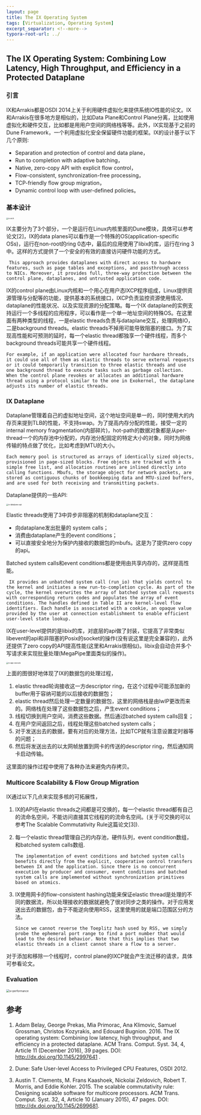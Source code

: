 ```yaml
---
layout: page
title: The IX Operating System
tags: [Virtualization, Operating System]
excerpt_separator: <!--more-->
typora-root-url: ../
---
```


## The IX Operating System: Combining Low Latency, High Throughput, and Efficiency in a Protected Dataplane 

### 引言

  IX和Arrakis都是OSDI 2014上关于利用硬件虚拟化来提供系统IO性能的论文。IX和Arrakis在很多地方是相似的，比如Data Plane和Control Plane分离，比如使用虚拟化和硬件交互，比如都是用用户空间的网络栈等等。此外，IX实现基于之前的Dune Framework，一个利用虚拟化安全保留硬件功能的框架。IX的设计基于以下几个原则:

* Separation and protection of control and data plane，
* Run to completion with adaptive batching，
* Native, zero-copy API with explicit flow control，
* Flow-consistent, synchronization-free processing，
* TCP-friendly flow group migration，
* Dynamic control loop with user-defined policies。

### 基本设计

 <img src="/assets/img/ix-arch.png" alt="ix-arch" style="zoom: 33%;" />

 IX主要分为了3个部分，一个是运行在Linux内核里面的Dune模块，具体可以参考论文[2]，IX的data planes可以看作是一个特殊的OS(application-specific OSs)，运行在non-root的ring 0态中，最后的应用使用了libix的库，运行在ring 3中。这样的方式提供了一个安全的有效的直接访问硬件功能的方式。

```
 This approach provides dataplanes with direct access to hardware features, such as page tables and exceptions, and passthrough access to NICs. Moreover, it provides full, three-way protection between the control plane, dataplanes, and untrusted application code.
```

 IX的control plane由Linux内核和一个用心在用户态IXCP程序组成，Linux提供资源管理与分配等的功能，提供基本的系统接口，IXCP负责监控资源使用情况、dataplane的性能状况、以及实现资源的分配策略。每一个IX dataplane的实例支持运行一个多线程的应用程序，可以看作是一个单一地址空间的特殊OS。在这里面有两种类型的线程，一是elastic threads负责与dataplane交互，处理网络IO，二是background threads。elastic threads不掉用可能导致阻塞的接口。为了实现高性能和可预测的延时，每一个elastic thread都独享一个硬件线程，而多个background threads可能共享一个硬件线程。

```
For example, if an application were allocated four hardware threads, it could use all of them as elastic threads to serve external requests or it could temporarily transition to three elastic threads and use one background thread to execute tasks such as garbage collection. When the control plane revokes or allocates an additional hardware thread using a protocol similar to the one in Exokernel, the dataplane adjusts its number of elastic threads.
```

### IX Dataplane 

 Dataplane管理着自己的虚拟地址空间，这个地址空间是单一的，同时使用大的内存页来提到TLB的性能，不支持swap。为了提高内存分配的性能，接受一定的internal memory fragmentation(内部碎片)，hot-path的数据对象都是从per-thread一个的内存池中分配的，内存池分配固定的特定大小的对象，同时为网络传输的特点做了优化，比如考虑到MTU的大小。

```
Each memory pool is structured as arrays of identically sized objects, provisioned in page-sized blocks. Free objects are tracked with a simple free list, and allocation routines are inlined directly into calling functions. Mbufs, the storage object for network packets, are stored as contiguous chunks of bookkeeping data and MTU-sized buffers, and are used for both receiving and transmitting packets.
```

Dataplane提供的一些API:

<img src="/assets/img/ix-datalpane-api.png" alt="ix-datalpane-api" style="zoom: 33%;" />

   Elastic threads使用了3中异步非阻塞的机制和dataplane交互：

* 向dataplane发出批量的 system calls；
* 消费由dataplane产生的event conditions；
* 可以直接安全地分为保护内接收的数据包的mbufs。这是为了提供zero copy的api。

Batched system calls和event conditions都是使用由共享内存的，这样提高性能。

```
 IX provides an unbatched system call (run_io) that yields control to the kernel and initiates a new run-to-completion cycle. As part of the cycle, the kernel overwrites the array of batched system call requests with corresponding return codes and populates the array of event conditions. The handles defined in Table II are kernel-level flow identifiers. Each handle is associated with a cookie, an opaque value provided by the user at connection establishment to enable efficient user-level state lookup.
```

 IX在user-level提供的是libix的库，对底层的api做了封装，它提高了非常类似libevent的api和非阻塞的Posix的socket的操作(没有说这里是完全兼容的)，此外还提供了zero copy的API提高性能(这里和Arrakis很相似)。libix会自动合并多个写请求来实现批量处理(MegaPipe里面类似的操作)。

<img src="/assets/img/ix-app-execute.png" alt="ix-app-execute" style="zoom: 33%;" />

 上面的图很好地体现了IX的数据包的处理过程，

1. elastic thread轮询接收这一方descriptor ring，在这个过程中可能添加新的buffer用于容纳可能的以后接收的数据包；
2. elastic thread然后处理一定数量的数据包，这里的网络栈是由lwIP更改而来的。网络栈在处理了这些数据包之后，产生event conditions；
3. 线程切换到用户空间，消费这些数据。然后通过batched system calls回复；
4. 在用户空间返回之后，线程处理这些batched system calls；
5. 对于发送出去的数据，要有对应的处理方法，比如TCP就有注意设置定时器等的问题；
6. 然后将发送出去的以太网帧放置到网卡的传送的descriptor ring，然后通知网卡启动传输。

这里面的操作过程中使用了各种办法来避免内存拷贝。

### Multicore Scalability & Flow Group Migration 

IX通过以下几点来实现多核的可拓展性，

1. IX的API在elastic threads之间都是可交换的，每一个elastic thread都有自己的流命名空间，不能访问直接其它线程的的流命名空间。(关于可交换的可以参考The Scalable Commutativity Rule这篇论文[3]).

2. 每一个elastic thread管理自己的内存池，硬件队列，event condition数组，和batched system calls数组.

   ```
   The implementation of event conditions and batched system calls benefits directly from the explicit, cooperative control transfers between IX and the application. Since there is no concurrent execution by producer and consumer, event conditions and batched system calls are implemented without synchronization primitives based on atomics.
   ```

3. IX使用网卡的flow-consistent hashing功能来保证elastic thread是处理的不同的数据流，所以处理接收的数据就避免了很对同步之类的操作。对于应用发送出去的数据包，由于不能逆向使用RSS，这里使用的就是端口范围区分的方法。

   ```
   Since we cannot reverse the Toeplitz hash used by RSS, we simply probe the ephemeral port range to find a port number that would lead to the desired behavior. Note that this implies that two elastic threads in a client cannot share a flow to a server.
   ```

对于添加和移除一个线程时，control plane的IXCP就会产生流迁移的请求，具体可参看论文。

### Evaluation  

<img src="/assets/img/ix-performance.png" alt="ix-performance" style="zoom:50%;" />

## 参考

1. Adam Belay, George Prekas, Mia Primorac, Ana Klimovic, Samuel Grossman, Christos Kozyrakis, and Edouard Bugnion. 2016. The IX operating system: Combining low latency, high throughput, and efficiency in a protected dataplane. ACM Trans. Comput. Syst. 34, 4, Article 11 (December 2016), 39 pages.  DOI: http://dx.doi.org/10.1145/2997641 .

2. Dune: Safe User-level Access to Privileged CPU Features, OSDI 2012.

3. Austin T. Clements, M. Frans Kaashoek, Nickolai Zeldovich, Robert T. Morris, and Eddie Kohler. 2015. The scalable commutativity rule: Designing scalable software for multicore processors. ACM Trans. Comput. Syst. 32, 4, Article 10 (January 2015), 47 pages.  DOI: http://dx.doi.org/10.1145/2699681.

   